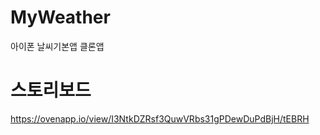 # MyWeather
아이폰 날씨기본앱 클론앱

# 스토리보드
<A href = "URL" > https://ovenapp.io/view/I3NtkDZRsf3QuwVRbs31gPDewDuPdBjH/tEBRH </A>
